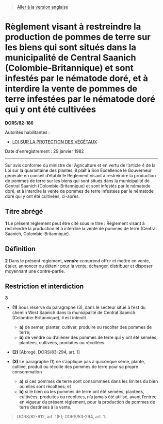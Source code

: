 > [Aller à la version anglaise](/en/Regulations/Statutory%20Orders%20and%20Regulations/82/186.md)

# Règlement visant à restreindre la production de pommes de terre sur les biens qui sont situés dans la municipalité de Central Saanich (Colombie-Britannique) et sont infestés par le nématode doré, et à interdire la vente de pommes de terre infestées par le nématode doré qui y ont été cultivées

**DORS/82-186**

Autorités habilitantes : 
- [LOI SUR LA PROTECTION DES VÉGÉTAUX](/fr/Lois/Lois%20du%20Canada/1990/ch.%2022.md)

Date d'enregistrement : 29 janvier 1982

----------

Sur avis conforme du ministre de l’Agriculture et en vertu de l’article 4 de la Loi sur la quarantaine des plantes, il plaît à Son Excellence le Gouverneur générale en conseil d’établir le Règlement visant à restreindre la production de pommes de terre sur les biens qui sont situés dans la municipalité de Central Saanich (Colombie-Britannique) et sont infestés par le nématode doré, et à interdire la vente de pommes de terre infestées par le nématode doré qui y ont été cultivées, ci-après.




## Titre abrégé


**1** Le présent règlement peut être cité sous le titre : Règlement visant à restreindre la production et à interdire la vente de pommes de terre (Central Saanich, Colombie-Britannique).




## Définition


**2** Dans le présent règlement, ***vendre*** comprend offrir et mettre en vente, étaler, annoncer ou détenir pour la vente, échanger, distribuer et disposer moyennant une contre-partie.




## Restriction et interdiction


**3** 

- **(1)** Sous réserve du paragraphe (3), dans le secteur situé à l’est du chemin West Saanich dans la municipalité de Central Saanich (Colombie-Britannique), il est interdit
	- **a)** de semer, planter, cultiver, produire ou récolter des pommes de terre;
	- **b)** de vendre ou d’aliéner des pommes de terre qui y ont été semées, plantées, cultivées, produites ou récoltées.

- **(2)** [Abrogé, DORS/83-294, art. 1]

- **(3)** Le paragraphe (1) ne s’applique pas à quiconque sème, plante, cultive, produit ou récolte des pommes de terre pour sa propre consommation
	- **a)** si ces pommes de terre sont consommées dans les limites du bien où elles sont récoltées; et
	- **b)** si le bien où les pommes de terre ont été semées, plantées, cultivées, produites ou récoltées, n’a jamais été utilisé, avant l’entrée en vigueur du présent règlement, pour la production de pommes de terre destinées à la vente.
> DORS/82-612, art. 1(F); DORS/83-294, art. 1.



